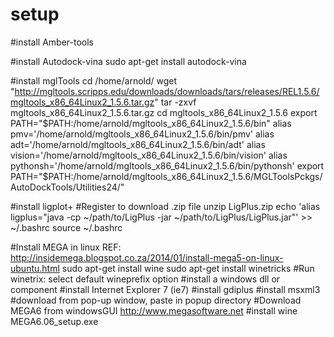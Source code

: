 # setup
#install Amber-tools


#install Autodock-vina
sudo apt-get install autodock-vina

#install mglTools
cd /home/arnold/
wget "http://mgltools.scripps.edu/downloads/downloads/tars/releases/REL1.5.6/mgltools_x86_64Linux2_1.5.6.tar.gz"
tar -zxvf mgltools_x86_64Linux2_1.5.6.tar.gz
cd mgltools_x86_64Linux2_1.5.6
export PATH="$PATH:/home/arnold/mgltools_x86_64Linux2_1.5.6/bin"
alias pmv='/home/arnold/mgltools_x86_64Linux2_1.5.6/bin/pmv'
alias adt='/home/arnold/mgltools_x86_64Linux2_1.5.6/bin/adt'
alias vision='/home/arnold/mgltools_x86_64Linux2_1.5.6/bin/vision'
alias pythonsh='/home/arnold/mgltools_x86_64Linux2_1.5.6/bin/pythonsh'
export PATH="$PATH:/home/arnold/mgltools_x86_64Linux2_1.5.6/MGLToolsPckgs/AutoDockTools/Utilities24/"

#install ligplot+
#Register to download .zip file
unzip LigPlus.zip
echo 'alias ligplus="java -cp ~/path/to/LigPlus -jar ~/path/to/LigPlus/LigPlus.jar"' >> ~/.bashrc 
source ~/.bashrc

#Install MEGA in linux
REF: http://insidemega.blogspot.co.za/2014/01/install-mega5-on-linux-ubuntu.html
sudo apt-get install wine
sudo apt-get install winetricks
#Run winetrix: select default wineprefix option
#install a windows dll or component
#install Internet Explorer 7 (ie7)
#install gdiplus
#install  msxml3 #download from pop-up window, paste in popup directory
#Download MEGA6 from windowsGUI http://www.megasoftware.net
#install 
wine MEGA6.06_setup.exe


